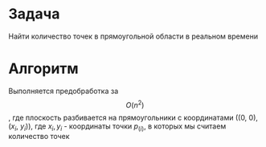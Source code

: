 # Задача
Найти количество точек в прямоугольной области в реальном времени
# Алгоритм
Выполняется предобработка за $$O(n^2)$$, где плоскость разбивается на прямоугольники с координатами ((0, 0), ($`x_i`$, $`y_i`$)), где $`x_i, y_i`$ - координаты точки $`p_(i)`$, в которых мы считаем количество точек

<script type="text/javascript" async

src="https://cdn.mathjax.org/mathjax/latest/MathJax.js?config=TeX-MML-AM_CHTML">
